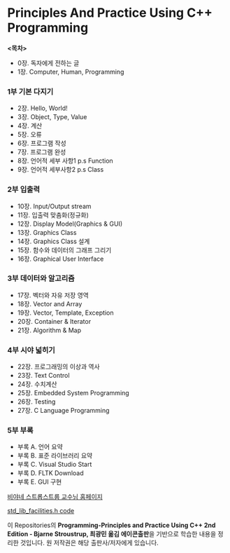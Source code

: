 # Principles And Practice Using C++ Programming

**<목차>**
  + 0장. 독자에게 전하는 글
  + 1장. Computer, Human, Programming

### 1부 기본 다지기
  + 2장. Hello, World!
  + 3장. Object, Type, Value
  + 4장. 계산
  + 5장. 오류
  + 6장. 프로그램 작성
  + 7장. 프로그램 완성
  + 8장. 언어적 세부 사항1 p.s Function
  + 9장. 언어적 세부사항2 p.s Class

### 2부 입출력
  - 10장. Input/Output stream
  - 11장. 입출력 맞춤화(정규화)
  - 12장. Display Model(Graphics & GUI)
  - 13장. Graphics Class
  - 14장. Graphics Class 설계
  - 15장. 함수와 데이터의 그래프 그리기
  - 16장. Graphical User Interface
    
### 3부 데이터와 알고리즘 
  - 17장. 벡터와 자유 저장 영역
  - 18장. Vector and Array
  - 19장. Vector, Template, Exception
  - 20장. Container & Iterator
  - 21장. Algorithm & Map

### 4부 시야 넓히기 
  - 22장. 프로그래밍의 이상과 역사
  - 23장. Text Control
  - 24장. 수치계산
  - 25장. Embedded System Programming
  - 26장. Testing
  - 27장. C Language Programming

### 5부 부록 
  - 부록 A. 언어 요약
  - 부록 B. 표준 라이브러리 요약
  - 부록 C. Visual Studio Start
  - 부록 D. FLTK Download
  - 부록 E. GUI 구현

[비야네 스트롭스트룹 교수님 홈페이지](https://www.stroustrup.com/index.html)

[std_lib_facilities.h code](https://www.stroustrup.com/Programming/std_lib_facilities.h)

이 Repositories의 **Programming-Principles and Practice Using C++ 2nd Edition - Bjarne Stroustrup, 최광민 옮김 에이콘출판**을 기반으로 학습한 내용을 정리한 것입니다.
원 저작권은 해당 출판사/저자에게 있습니다.
